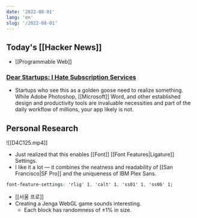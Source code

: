 ```yaml
---
date: '2022-08-01'
lang: 'en'
slug: '/2022-08-01'
---
```


## Today's [[Hacker News]]

- [[Programmable Web]]

### [Dear Startups: I Hate Subscription Services](https://fangdaddy.medium.com/dear-startups-i-hate-subscription-services-aecefeb0f089)

- Startups who see this as a golden goose need to realize something. While Adobe Photoshop, [[Microsoft]] Word, and other established design and productivity tools are invaluable necessities and part of the daily workflow of millions, your app likely is not.

## Personal Research

![[D4C125.mp4]]

- Just realized that this enables [[Font]] [[Font Features|Ligature]] Settings.
- I like it a lot — it combines the neatness and readability of [[San Francisco|SF Pro]] and the uniqueness of IBM Plex Sans.

```css
font-feature-settings: 'rlig' 1, 'calt' 1, 'ss01' 1, 'ss06' 1;
```

- [[서울 프로]]
- Creating a Jenga WebGL game sounds interesting.
  - Each block has randomness of ±1% in size.
